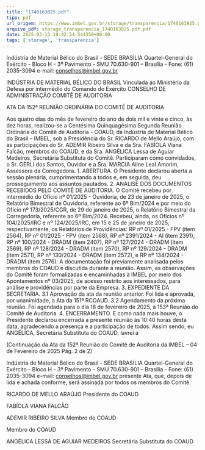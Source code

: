 ```yaml
---
title: "1740163825.pdf"
tipo: pdf
url_origem: https://www.imbel.gov.br/storage/transparencia/1740163825.pdf
arquivo_pdf: storage_transparencia_1740163825.pdf.pdf
date: 2025-03-13 19:42:54.544350+00:00
tags: ['storage', 'transparencia']
---
```


 
Indústria de Material Bélico do Brasil - SEDE BRASÍLIA 
Quartel-General do Exército - Bloco H - 3º Pavimento - SMU 
70.630-901 – Brasília - Fone: (61) 2035-3094 e-mail: conselhos@imbel.gov.br 
 
INDÚSTRIA DE MATERIAL BÉLICO DO BRASIL 
Vinculada ao Ministério da Defesa por intermédio do Comando do Exército 
CONSELHO DE ADMINISTRAÇÃO 
COMITÊ DE AUDITORIA 
 
ATA DA 152ª REUNIÃO ORDINÁRIA DO COMITÊ DE AUDITORIA 
 
Aos quatro dias do mês de fevereiro do ano de dois mil e vinte e cinco, às dez 
horas, realizou-se a Centésima Quinquagésima Segunda Reunião Ordinária do Comitê 
de Auditoria - COAUD, da Indústria de Material Bélico do Brasil – IMBEL, sob a 
Presidência do Sr. RICARDO de Mello Araújo, com as participações do Sr. ADEMIR 
Ribeiro Silva e da Sra. FABÍOLA Viana Falcão, membros do COAUD, e da Sra. 
ANGÉLICA Lessa de Aguiar Medeiros, Secretária Substituta do Comitê. Participaram 
como convidados, o Sr. GERLI dos Santos, Ouvidor e a Sra. MARCIA Aline Leal 
Amorim, Assessora da Corregedora. 1. ABERTURA. O Presidente declarou aberta a 
sessão plenária, cumprimentando a todos e, em seguida, deu prosseguimento aos 
assuntos pautados. 2. ANÁLISE DOS DOCUMENTOS RECEBIDOS PELO COMITÊ DE 
AUDITORIA. O Comitê recebeu por intermédio do Ofício nº 01/2025 - Ouvidoria, de 23 
de janeiro de 2025, o Relatório Bimestral de Ouvidoria, referente ao 6º Bim/2024 e por 
meio do Ofício nº 173/2025/CGR, de 29 de janeiro de 2025, o Relatório Bimestral da 
Corregedoria, referente ao 6º Bim/2024. Recebeu, ainda, os Ofícios nº 104/2025/IRC e 
nº 124/2025/IRC, em 15 e 25 de janeiro de 2025, respectivamente, os Relatórios de 
Providências: RP nº 01/2025 - FPV (item 2564), RP nº 01/2025 - FPV (item 2568), RP nº 
2391/2024 - AI (item 2391), RP nº 100/2024 - DRADM (item 2407), RP nº 127/2024 - 
DRADM (item 2569), RP nº 128/2024 - DRADM (item 2570), RP nº 129/2024 - DRADM 
(item 2571), RP nº 130/2024 - DRADM (item 2572), e RP nº 134/2024 - DRADM (item 
2576). A documentação foi previamente analisada pelos membros do COAUD e 
discutida durante a reunião. Assim, as observações do Comitê foram formalizadas e 
encaminhadas à IMBEL por meio dos Apontamentos nº 03/2025, de acesso restrito aos 
interessados, para análise e providências por parte da Empresa. 3. EXPEDIENTE DA 
SECRETARIA. 3.1 Aprovação da ata da reunião anterior. Foi lida e aprovada, por 
unanimidade, a Ata da 151ª RCOAUD. 3.2 Agendamento da próxima reunião. Foi 
agendada para o dia 18 de fevereiro de 2025, a 153ª Reunião do Comitê de Auditoria. 4. 
ENCERRAMENTO. E como nada mais houve, o Presidente declarou encerrada a 
presente reunião às 10:40 horas desta data, agradecendo a presença e a participação 
de todos. Assim sendo, eu ANGÉLICA, Secretária Substituta do COAUD, lavrei a 

 
(Continuação da Ata da 152ª Reunião do Comitê de Auditoria da IMBEL – 04 de Fevereiro de 2025 Pág. 2 de 2) 
 
Indústria de Material Bélico do Brasil - SEDE BRASÍLIA 
Quartel-General do Exército - Bloco H - 3º Pavimento - SMU 
70.630-901 – Brasília - Fone: (61) 2035-3094 e-mail: conselhos@imbel.gov.br 
presente Ata, que, depois de lida e achada conforme, será assinada por todos os 
membros do Comitê. 
 
 
 
 
RICARDO DE MELLO ARAÚJO 
Presidente do COAUD 
 
 
 
 
FABÍOLA VIANA FALCÃO 
 
ADEMIR RIBEIRO SILVA 
Membro do COAUD 
 
 
Membro do COAUD 
 
 
 
 
ANGÉLICA LESSA DE AGUIAR MEDEIROS 
Secretária Substituta do COAUD 

